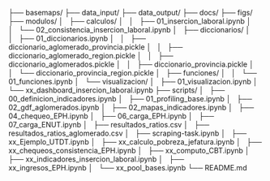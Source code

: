 
├── basemaps/
├── data_input/
├── data_output/
├── docs/
├── figs/
├── modulos/
│   ├── calculos/
│   │   ├── 01_insercion_laboral.ipynb
│   │   └── 02_consistencia_insercion_laboral.ipynb
│   ├── diccionarios/
│   │   ├── 01_diccionarios.ipynb
│   │   ├── diccionario_aglomerado_provincia.pickle
│   │   ├── diccionario_aglomerado_region.pickle
│   │   ├── diccionario_aglomerados.pickle
│   │   ├── diccionario_provincia.pickle
│   │   └── diccionario_provincia_region.pickle
│   ├── funciones/
│   │   └── 01_funciones.ipynb
│   └── visualizacion/
│       ├── 01_visualizacion.ipynb
│       └── xx_dashboard_insercion_laboral.ipynb
├── scripts/
│   ├── 00_definicion_indicadores.ipynb
│   ├── 01_profiling_base.ipynb
│   ├── 02_gdf_aglomerados.ipynb
│   ├── 02_mapas_indicadores.ipynb
│   ├── 04_chequeo_EPH.ipynb
│   ├── 06_carga_EPH.ipynb
│   ├── 07_carga_ENUT.ipynb
│   ├── resultados_ratios.csv
│   ├── resultados_ratios_aglomerado.csv
│   ├── scraping-task.ipynb
│   ├── xx_Ejemplo_UTDT.ipynb
│   ├── xx_calculo_pobreza_jefatura.ipynb
│   ├── xx_chequeos_consistencia_EPH.ipynb
│   ├── xx_computo_CBT.ipynb
│   ├── xx_indicadores_insercion_laboral.ipynb
│   ├── xx_ingresos_EPH.ipynb
│   └── xx_pool_bases.ipynb
└── README.md